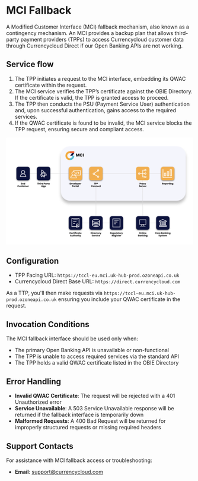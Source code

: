 # MCI Fallback

A Modified Customer Interface (MCI) fallback mechanism, also known as a contingency mechanism. An MCI provides a backup plan that allows third-party payment providers (TPPs) to access Currencycloud customer data through Currencycloud Direct if our Open Banking APIs are not working.

## Service flow

1. The TPP initiates a request to the MCI interface, embedding its QWAC certificate within the request.
2. The MCI service verifies the TPP’s certificate against the OBIE Directory. If the certificate is valid, the TPP is granted access to proceed.
3. The TPP then conducts the PSU (Payment Service User) authentication and, upon successful authentication, gains access to the required services.
4. If the QWAC certificate is found to be invalid, the MCI service blocks the TPP request, ensuring secure and compliant access.

![mcifallback](/assets/mci-fallback.png)

## Configuration

* TPP Facing URL: `https://tccl-eu.mci.uk-hub-prod.ozoneapi.co.uk`
* Currencycloud Direct Base URL: `https://direct.currencycloud.com`

As a TTP, you'll then make requests via `https://tccl-eu.mci.uk-hub-prod.ozoneapi.co.uk` ensuring you include your QWAC certificate in the request.

## Invocation Conditions
The MCI fallback interface should be used only when:

* The primary Open Banking API is unavailable or non-functional
* The TPP is unable to access required services via the standard API
* The TPP holds a valid QWAC certificate listed in the OBIE Directory

## Error Handling

* **Invalid QWAC Certificate**: The request will be rejected with a 401 Unauthorized error
* **Service Unavailable**: A 503 Service Unavailable response will be returned if the fallback interface is temporarily down
* **Malformed Requests**: A 400 Bad Request will be returned for improperly structured requests or missing required headers

## Support Contacts
For assistance with MCI fallback access or troubleshooting:

- **Email**: [support@currencycloud.com](mailto:support@currencycloud.com)